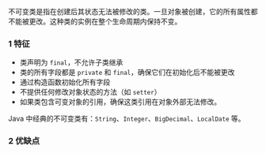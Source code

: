 不可变类是指在创建后其状态无法被修改的类。一旦对象被创建，它的所有属性都不能被更改。这种类的实例在整个生命周期内保持不变。

### 1   特征

-   类声明为 `final`，不允许子类继承
-   类的所有字段都是 `private` 和 `final`，确保它们在初始化后不能被更改
-   通过构造函数初始化所有字段
-   不提供任何修改对象状态的方法（如 `setter`）
-   如果类包含可变对象的引用，确保这类引用在对象外部无法修改。

Java 中经典的不可变类有：`String`、`Integer`、`BigDecimal`、`LocalDate` 等。

### 2   优缺点

